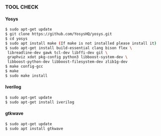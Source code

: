 ### **TOOL CHECK**

#### **Yosys**

```bash
$ sudo apt-get update
$ git clone https://github.com/YosysHQ/yosys.git
$ cd yosys
$ sudo apt install make (If make is not installed please install it)
$ sudo apt-get install build-essential clang bison flex \
 libreadline-dev gawk tcl-dev libffi-dev git \
 graphviz xdot pkg-config python3 libboost-system-dev \
 libboost-python-dev libboost-filesystem-dev zlib1g-dev
$ make config-gcc
$ make
$ sudo make install
```
#### **Iverilog**
```bash
$ sudo apt-get update
$ sudo apt-get install iverilog
```
#### **gtkwave**
```bash
$ sudo apt-get update
$ sudo apt install gtkwave
```
